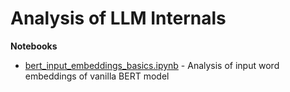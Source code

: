 # Analysis of LLM Internals

**Notebooks**

* [bert_input_embeddings_basics.ipynb](https://nbviewer.org/github/mera-company/llm-internals-analysis/blob/main/bert_input_embeddings_basics.ipynb) - Analysis of input word embeddings of vanilla BERT model

